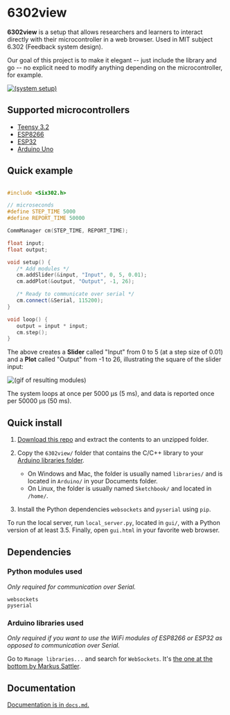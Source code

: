 # 6302view

**6302view** is a setup that allows researchers and learners to interact directly with their microcontroller in a web browser. Used in MIT subject 6.302 (Feedback system design).

Our goal of this project is to make it elegant -- just include the library and go -- no explicit need to modify anything depending on the microcontroller, for example.

[![(system setup)](https://i.imgur.com/djGt0lU.jpg "6302view with Teensy setup")](https://www.youtube.com/watch?v=AaNXcUNaw-I)

## Supported microcontrollers

* [Teensy 3.2](https://www.pjrc.com/teensy/)
* [ESP8266](https://en.wikipedia.org/wiki/ESP8266)
* [ESP32](https://www.espressif.com/en/products/hardware/esp32/overview)
* [Arduino Uno](https://www.arduino.cc/en/guide/BoardAnatomy)

## Quick example

```cpp

#include <Six302.h>

// microseconds
#define STEP_TIME 5000
#define REPORT_TIME 50000

CommManager cm(STEP_TIME, REPORT_TIME);

float input;
float output;

void setup() {
   /* Add modules */
   cm.addSlider(&input, "Input", 0, 5, 0.01);
   cm.addPlot(&output, "Output", -1, 26);

   /* Ready to communicate over serial */
   cm.connect(&Serial, 115200);
}

void loop() {
   output = input * input;
   cm.step();
}
```

The above creates a **Slider** called "Input" from 0 to 5 (at a step size of 0.01) and a **Plot** called "Output" from -1 to 26, illustrating the square of the slider input:

![(gif of resulting modules)](https://i.imgur.com/THO1Me1.gif)

The system loops at once per 5000 µs (5 ms), and data is reported once per 50000 µs (50 ms).

## Quick install

1. [Download this repo](https://github.com/almonds0166/6302view/archive/master.zip) and extract the contents to an unzipped folder.

2. Copy the `6302view/` folder that contains the C/C++ library to your [Arduino libraries folder](https://www.arduino.cc/en/guide/libraries).
   * On Windows and Mac, the folder is usually named `libraries/` and is located in `Arduino/` in your Documents folder.
   * On Linux, the folder is usually named `Sketchbook/` and located in `/home/`.

3. Install the Python dependencies `websockets` and `pyserial` using `pip`.

To run the local server, run `local_server.py`, located in `gui/`, with a Python version of at least 3.5. Finally, open `gui.html` in your favorite web browser.

## Dependencies

### Python modules used

*Only required for communication over Serial.*

```plaintext
websockets
pyserial
```

### Arduino libraries used

*Only required if you want to use the WiFi modules of ESP8266 or ESP32 as opposed to communication over Serial.*

Go to `Manage libraries...` and search for `WebSockets`. It's [the one at the bottom by Markus Sattler](https://github.com/Links2004/arduinoWebSockets).

## Documentation

[Documentation is in `docs.md`.](https://github.com/almonds0166/6302view/blob/master/docs.md)